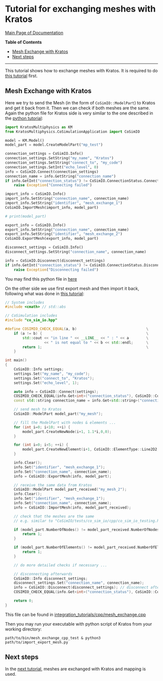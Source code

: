 # Tutorial for exchanging meshes with Kratos

[Main Page of Documentation](https://kratosmultiphysics.github.io/CoSimIO/)

**Table of Contents**
<!-- @import "[TOC]" {cmd="toc" depthFrom=2 depthTo=6 orderedList=false} -->

<!-- code_chunk_output -->

- [Mesh Exchange with Kratos](#mesh-exchange-with-kratos)
- [Next steps](#next-steps)

<!-- /code_chunk_output -->
---

This tutorial shows how to exchange meshes with Kratos. It is required to do [this tutorial](basic_data_exchange_with_kratos.md) first.

## Mesh Exchange with Kratos
Here we try to send the Mesh (in the form of `CoSimIO::ModelPart`) to Kratos and get it back from it. Then we can check if both meshes are the same. Again the python file for Kratos side is very similar to the one described in the [python tutorial](../python/integration_co_sim_io.md):

```py
import KratosMultiphysics as KM
from KratosMultiphysics.CoSimulationApplication import CoSimIO

model = KM.Model()
model_part = model.CreateModelPart("mp_test")

connection_settings = CoSimIO.Info()
connection_settings.SetString("my_name", "Kratos")
connection_settings.SetString("connect_to", "my_code")
connection_settings.SetInt("echo_level", 0)
info = CoSimIO.Connect(connection_settings)
connection_name = info.GetString("connection_name")
if info.GetInt("connection_status") != CoSimIO.ConnectionStatus.Connected:
    raise Exception("Connecting failed")

import_info = CoSimIO.Info()
import_info.SetString("connection_name", connection_name)
import_info.SetString("identifier", "mesh_exchange_1")
CoSimIO.ImportMesh(import_info, model_part)

# print(model_part)

export_info = CoSimIO.Info()
export_info.SetString("connection_name", connection_name)
export_info.SetString("identifier", "mesh_exchange_2")
CoSimIO.ExportMesh(export_info, model_part)

disconnect_settings = CoSimIO.Info()
disconnect_settings.SetString("connection_name", connection_name)

info = CoSimIO.Disconnect(disconnect_settings)
if info.GetInt("connection_status") != CoSimIO.ConnectionStatus.Disconnected:
    raise Exception("Disconnecting failed")

```

You may find this python file in [here](https://github.com/KratosMultiphysics/Kratos/blob/master/applications/CoSimulationApplication/tests/co_sim_io_py_exposure_aux_files/import_export_mesh.py)

On the other side we use first export mesh and then import it back, following what was done in [this tutorial](integration_co_sim_io.md#mesh-exchange):

```c++
// System includes
#include <cmath> // std::abs

// CoSimulation includes
#include "co_sim_io.hpp"

#define COSIMIO_CHECK_EQUAL(a, b)                                \
    if (a != b) {                                                \
        std::cout << "in line " << __LINE__ << " : " << a        \
                  << " is not equal to " << b << std::endl;      \
        return 1;                                                \
    }

int main()
{
    CoSimIO::Info settings;
    settings.Set("my_name", "my_code");
    settings.Set("connect_to", "Kratos");
    settings.Set("echo_level", 1);

    auto info = CoSimIO::Connect(settings);
    COSIMIO_CHECK_EQUAL(info.Get<int>("connection_status"), CoSimIO::ConnectionStatus::Connected);
    const std::string connection_name = info.Get<std::string>("connection_name");

    // send mesh to Kratos
    CoSimIO::ModelPart model_part("my_mesh");

    // fill the ModelPart with nodes & elements ...
    for (int i=0; i<10; ++i) {
        model_part.CreateNewNode(i+1, 1.1*i,0,0);
    }

    for (int i=0; i<5; ++i) {
        model_part.CreateNewElement(i+1, CoSimIO::ElementType::Line2D2, {i+1, i+2});
    }

    info.Clear();
    info.Set("identifier", "mesh_exchange_1");
    info.Set("connection_name", connection_name);
    info = CoSimIO::ExportMesh(info, model_part);

    // receive the same data from Kratos
    CoSimIO::ModelPart model_part_received("my_mesh_2");
    info.Clear();
    info.Set("identifier", "mesh_exchange_1");
    info.Set("connection_name", connection_name);
    info = CoSimIO::ImportMesh(info, model_part_received);

    // check that the meshes are the same
    // e.g. similar to "CoSimIO/tests/co_sim_io/cpp/co_sim_io_testing.hpp"

    if (model_part.NumberOfNodes() != model_part_received.NumberOfNodes()) {
        return 1;
    }

    if (model_part.NumberOfElements() != model_part_received.NumberOfElements()) {
        return 1;
    }

    // do more detailed checks if necessary ...

    // disconnecting afterwards
    CoSimIO::Info disconnect_settings;
    disconnect_settings.Set("connection_name", connection_name);
    info = CoSimIO::Disconnect(disconnect_settings); // disconnect afterwards
    COSIMIO_CHECK_EQUAL(info.Get<int>("connection_status"), CoSimIO::ConnectionStatus::Disconnected);

    return 0;
}
```

This file can be found in [integration_tutorials/cpp/mesh_exchange.cpp](https://github.com/KratosMultiphysics/CoSimIO/blob/master/tests/integration_tutorials/cpp/mesh_exchange.cpp)

Then you may run your executable with python script of Kratos from your working directory:

```shell
path/to/bin/mesh_exchange_cpp_test & python3 path/to/import_export_mesh.py
```

## Next steps
In the [next tutorial](mapping.md), meshes are exchanged with Kratos and mapping is used.
